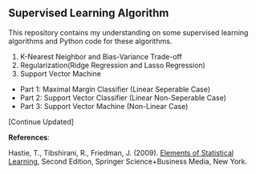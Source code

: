 ## Supervised Learning Algorithm
This repository contains my understanding on some supervised learning algorithms and Python code for these algorithms.
1. K-Nearest Neighbor and Bias-Variance Trade-off  
2. Regularization(Ridge Regression and Lasso Regression)
3. Support Vector Machine
  * Part 1: Maximal Margin Classifier (Linear Seperable Case)
  * Part 2: Support Vector Classifier (Linear Non-Seperable Case)
  * Part 3: Support Vector Machine (Non-Linear Case)

[Continue Updated]

**References**:  

Hastie, T., Tibshirani, R., Friedman, J. (2009). [Elements of Statistical Learning](http://statweb.stanford.edu/~tibs/ElemStatLearn/), Second Edition, Springer Science+Business Media, New York. 
